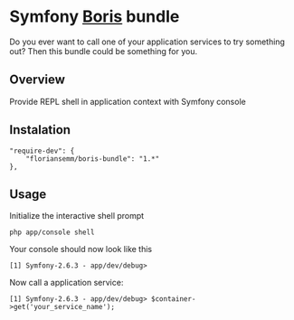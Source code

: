 Symfony [Boris](https://github.com/d11wtq/boris) bundle
============

Do you ever want to call one of your application services to try something out? Then this bundle could be something for you.

Overview
-----------
Provide REPL shell in application context with Symfony console


Instalation
-----------

    "require-dev": {
        "floriansemm/boris-bundle": "1.*"
    },

Usage
-----------

Initialize the interactive shell prompt

    php app/console shell

Your console should now look like this

    [1] Symfony-2.6.3 - app/dev/debug>
   
Now call a application service:

    [1] Symfony-2.6.3 - app/dev/debug> $container->get('your_service_name');


